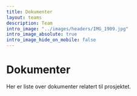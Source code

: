 ```yaml
---
title: Dokumenter
layout: teams
description: Team
intro_image: "../images/headers/IMG_1909.jpg"
intro_image_absolute: true
intro_image_hide_on_mobile: false
---
```


# Dokumenter

Her er liste over dokumenter relatert til prosjektet.
